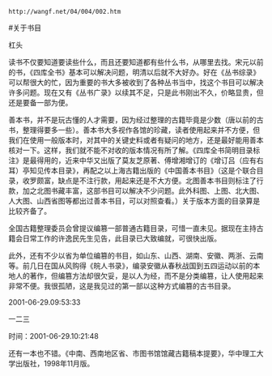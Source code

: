 `http://wangf.net/04/004/002.htm`


#关于书目


杠头

读书不仅要知道要读些什么，而且还要知道都有些什么书，从哪里去找。宋元以前的书，《四库全书》基本可以解决问题，明清以后就不大好办。好在《丛书综录》可以帮很大的忙，因为重要的书大多被收到了各种丛书当中，找这个书目可以解决许多问题。现在又有《丛书广录》以续其不足，只是此书刚出不久，价略显贵，但还是要备一部为便。  

善本书，并不是玩古懂的人才需要，因为经过整理的古籍毕竟是少数（唐以前的古书，整理得要多一些）。善本书大多视作各馆的珍藏，读者使用起来并不方便，但我们在使用一般版本时，对其中的关键史料或者有疑问的地方，还是最好能用善本核对一下。这样，我们就不能不对收的版本情况有所了解。《四库全书简明目录标注》是最得用的，近来中华又出版了莫友芝原著、傅增湘增订的《增订吕（应有右耳）亭知见传本目录》，再配之以上海古籍出版的《中国善本书目》（这是个联合目录，收罗颇富，缺点是不注行款，用起来还是不大方便。北图善本书目则标注了行款，加之北图书藏丰富，这部书目可以解决不少问题。此外科图、上图、北大图、人大图、山西省图等都出过善本书目，可以对照查看。）关于版本方面的目录算是比较齐备了。  

全国古籍整理委员会曾提议编篡一部普通古籍目录，可惜一直未见。据现在主持古籍会日常工作的许逸民先生见告，此目录已大致编就，可很快出版。 

此外，还有不少以省为单位编篡的书目，如山东、山西、湖南、安徽、两浙、云南等。前几日在国从风购得《皖人书录》，编录安徽从春秋战国到五四运动以前的本地人的著作，但编篡方法却很欠妥，是以人为经，而不是分类编篡，让人使用起来非常不便。我很孤陋，这是我见过的第一部以这种方式编篡的古书目录。 

  

2001-06-29.09:53:33


一二三

时间：2001-06-29.10:21:48 

还有一本也不错。《中南、西南地区省、市图书馆馆藏古籍稿本提要》，华中理工大学出版社，1998年11月版。